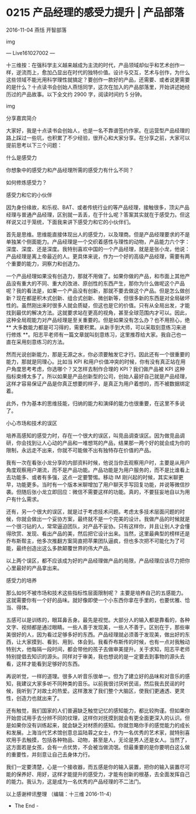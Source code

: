 # 0215 产品经理的感受力提升 | 产品部落

2016-11-04 燕恬 开智部落

img

— Live161027002 —

十三维按：在强科学主义越来越成为主流的时代，产品领域却似乎和艺术创作一样，逆流而上，愈加凸显出在时代的独特价值。设计与交互，艺术与创作，为什么这些领域不能光用科学理性就搞定？要创作一款好的产品，还需要、或者说更需要的是什么？十点读书会创始人燕恬同学，这次在加入的产品部落里，开始讲述她经历过的产品故事。以下全文约 2900 字，阅读时间约 5 分钟。

img

分享嘉宾简介

大家好，我是十点读书会创始人，也是一名不靠谱签约作家。在运营型产品经理的路上踩过一些坑，也积累了不少经验，很开心和大家分享。在分享之前，大家可以提前思考以下三个问题：

什么是感受力

你想象中的感受力和产品经理所需的感受力有什么不同？

如何修炼感受力？

感受力和它的小伙伴

因为身份缘故，和乐视、BAT、或者传统行业的等产品经理，接触很多，顶尖产品经理与普通产品经理，区别就一丢丢，在于什么呢？答案其实就在于感受力。但这样说又过于笼统，下面我来讲下感受力和它的小伙伴们。

首先是思维。思维能直接体现出人的感受力，以及理商。但是产品经理要求的不是单独某个侧面能力。产品经理是一个交织着感性与理性的动物，产品能力六个字：深度、深度、还是深度。我特别喜欢中国的一个产品经理，就是是张小龙，他说：产品经理是离上帝最近的人。更具体来说，作为一个好的高级产品经理，需要有两个重要的能力，洞察力和创造力。

一个产品经理如果没有创造力，那就不用做了。如果你做的产品，和市面上其他产品没有重大的不同、重大的改进、原创性的东西产生，那你为什么做呢这个产品呢？我的看法是，如果一个产品没有创新，那就不要去做这个产品。但是怎么做创新？现在都是积木式创新、组合式创新、微创新等，但很多新的东西是对全局破坏性的。虽然刚出来时很多人就会质疑，但这也是它的价值。只有从全局出发，才能找到最优的解决方法。这就要求站在更高的视角，甚至全球范围内才可以。因此，这种全局观能力对产品经理是至关重要的。但是如果没有怎么办？也不用担心，绝 ** 大多数能力都是可习得的，需要积累。从新手到大师，可以采取刻意练习来进行修炼 **。阳志平老师有一篇文章就叫刻意练习，这里推荐给大家。我自己也一直在采用刻意练习的方法。

然而光说创新能力，那是无源之水，你必须要触发它才行。因此还有一个很重要的能力，那就是同理心。比如当 KPI 和用户价值冲突的时候，你有没有真正站在用户角度思考考虑，你选哪个？又怎样去制作合理的 KPI？我们做产品被 KPI 这种指标束缚太多了。所以如果是产品创新型的公司，创始人最好自己就是产品经理，这样才容易保证产品是你真正想要的样子，是真正为用户着想的，而不被数据绑定着。

此外，作为基本的思维技能，归纳的能力和演绎的能力也很重要，在这里不多说了。

小心市场和技术的误区

培养高感知的感受力时，存在一个很大的误区，叫竞品调查误区。因为做竞品调研，你会找到让人心动的产品和一堆想骂的产品，结果那一两个好的就会成为你的限制，永远走不出来，你就不可能做不出有独特存在价值的产品。

我有一次在看张小龙分享的内部资料时候，他说当你去观察用户时，主要是从用户角度观察用户潮流，而不是产品功能。产品功能是为用户服务的，而不是比谁看上去功能多、或者有多强，这点一定要警惕。移动 IM 刚兴起的时候，其实米聊更早，功能更多。当时有一个版本米聊增加了用户聊天手写回复功能，并说等微信抄袭。但随后张小龙立即回应：微信不需要这样的功能。真的，不要狂妄地自以为用户有什么需求。

还有，另一个很大的误区，就是过于考虑技术问题。考虑太多技术层面问题的时候，你就会做出一个妥协方案，最终就不是一个完美的设计。我做产品的时候就是一个很刁钻的人，常常逼迫团队，对产品不妥协。只有这样你，并且让别人才会懂得欣赏、发现、看出产品的美，然后把它设计出来。当然，这里最典型的榜样还是乔布斯帮主，他多次推翻方案简直把苹果团队逼疯，但也多次把不可能化为了可能，最终创造出这么多款颠覆世界的伟大产品。

以上两个误区，都不应该成为好的产品经理做产品的局限，产品经理应该尽力把你心里最好的产品拿出来。

感受力的培养

那么如何不被市场和技术这些指标性层面限制呢？ 主要是培养自己的五感能力。这就需要你有一个好的品味。就好像即使一个小东西你拿在手里的，也要优雅、恰当、得体。

五感可以是训练的，眼耳鼻舌身。最先是视觉。大部分人的输入都是靠看的，各种文字、视频都是通过眼睛。一些人善于发现美，一些人不善于。区别在于，那些审美很好的人，因为看过足够多好的东西。产品经理就必须善于发现美，做出好的东西，让大家摸到、看到、用到、体会到。我看乔布斯传的时候，也有一点对我触动特别大，他每隔一段时间，都会带他的孩子去做审美提升。关于求知，阳志平老师特别提倡去知识的源头。同样对于审美，我也想说的是一定要去到事物的源头去看，这样才能看到足够好的东西。

再说听觉，一样的道理。很多人听音乐很单一。但为了建立好的品味和对音乐的感知，我建议大家多听不同种类的音乐。以前我很讨厌听民谣，然后我去民谣的时候，我听到了对故土的热爱。这样激发了我们整个大脑区，使我们更通透、更灵性，创造力也就出来了。

还有触觉，我们国家的人们普遍缺乏触觉记忆的感知能力，都比较拘谨。但如果你开始尝试用手去分辨不同的纹理，这样你对抚摸到就会有更全面更深入的认识。但是如果你没有训练起来，就会缺乏对材质的感知。你就忽略你手的感觉能力的成长和发展。上海当代艺术馆创意总监陆蓉之女士，作为一名优秀的艺术家，就特别喜欢用手去触摸，包括各种物品、动物，甚至是人，无论是男人还是女人。当然了，这方面若是女孩，会有一点优势，不会被当做流氓。但最重要的是你要明白这么做的重要性，并刻意让自己去身体力行。

我们一定要清楚，心是一个接收器，而五感是你的输入装置，把你的输入装置尽可能的保养好、用好，这样才能提升的感受力，才能有创新的根基，去全面发挥自己的能力。我认为，这是成为一名优秀的产品经理的不二法门。

以上感谢梓讯整理 （编辑：十三维 2016-11-4）

- The End -

